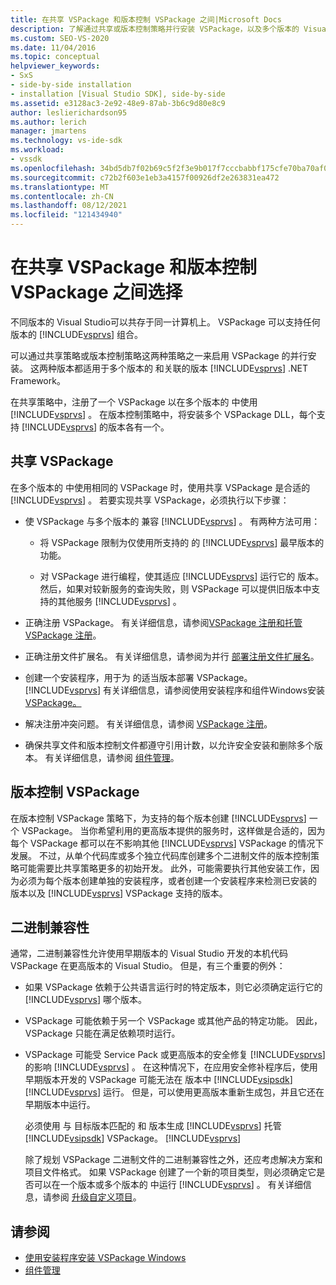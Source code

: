 ```yaml
---
title: 在共享 VSPackage 和版本控制 VSPackage 之间|Microsoft Docs
description: 了解通过共享或版本控制策略并行安装 VSPackage，以及多个版本的 Visual Studio 和 .NET Framework。
ms.custom: SEO-VS-2020
ms.date: 11/04/2016
ms.topic: conceptual
helpviewer_keywords:
- SxS
- side-by-side installation
- installation [Visual Studio SDK], side-by-side
ms.assetid: e3128ac3-2e92-48e9-87ab-3b6c9d80e8c9
author: leslierichardson95
ms.author: lerich
manager: jmartens
ms.technology: vs-ide-sdk
ms.workload:
- vssdk
ms.openlocfilehash: 34bd5db7f02b69c5f2f3e9b017f7cccbabbf175cfe70ba70af0efb835f7ecc4f
ms.sourcegitcommit: c72b2f603e1eb3a4157f00926df2e263831ea472
ms.translationtype: MT
ms.contentlocale: zh-CN
ms.lasthandoff: 08/12/2021
ms.locfileid: "121434940"
---
```

# <a name="choose-between-shared-and-versioned-vspackages"></a>在共享 VSPackage 和版本控制 VSPackage 之间选择
不同版本的 Visual Studio可以共存于同一计算机上。 VSPackage 可以支持任何版本的 [!INCLUDE[vsprvs](../code-quality/includes/vsprvs_md.md)] 组合。

 可以通过共享策略或版本控制策略这两种策略之一来启用 VSPackage 的并行安装。 这两种版本都适用于多个版本的 和关联的版本 [!INCLUDE[vsprvs](../code-quality/includes/vsprvs_md.md)] .NET Framework。

 在共享策略中，注册了一个 VSPackage 以在多个版本的 中使用 [!INCLUDE[vsprvs](../code-quality/includes/vsprvs_md.md)] 。 在版本控制策略中，将安装多个 VSPackage DLL，每个支持 [!INCLUDE[vsprvs](../code-quality/includes/vsprvs_md.md)] 的版本各有一个。

## <a name="shared-vspackages"></a>共享 VSPackage
 在多个版本的 中使用相同的 VSPackage 时，使用共享 VSPackage 是合适的 [!INCLUDE[vsprvs](../code-quality/includes/vsprvs_md.md)] 。 若要实现共享 VSPackage，必须执行以下步骤：

- 使 VSPackage 与多个版本的 兼容 [!INCLUDE[vsprvs](../code-quality/includes/vsprvs_md.md)] 。 有两种方法可用：

  - 将 VSPackage 限制为仅使用所支持的 的 [!INCLUDE[vsprvs](../code-quality/includes/vsprvs_md.md)] 最早版本的功能。

  - 对 VSPackage 进行编程，使其适应 [!INCLUDE[vsprvs](../code-quality/includes/vsprvs_md.md)] 运行它的 版本。 然后，如果对较新服务的查询失败，则 VSPackage 可以提供旧版本中支持的其他服务 [!INCLUDE[vsprvs](../code-quality/includes/vsprvs_md.md)] 。

- 正确注册 VSPackage。 有关详细信息，请参阅[VSPackage 注册和](../extensibility/internals/vspackage-registration.md)[托管 VSPackage 注册](/previous-versions/bb166783(v=vs.100))。

- 正确注册文件扩展名。 有关详细信息，请参阅为并行 [部署注册文件扩展名](../extensibility/registering-file-name-extensions-for-side-by-side-deployments.md)。

- 创建一个安装程序，用于为 的适当版本部署 VSPackage。 [!INCLUDE[vsprvs](../code-quality/includes/vsprvs_md.md)] 有关详细信息，请参阅使用安装程序和组件Windows安装[VSPackage。](../extensibility/internals/component-management.md) [](../extensibility/internals/installing-vspackages-with-windows-installer.md)

- 解决注册冲突问题。 有关详细信息，请参阅 [VSPackage 注册](../extensibility/internals/vspackage-registration.md)。

- 确保共享文件和版本控制文件都遵守引用计数，以允许安全安装和删除多个版本。 有关详细信息，请参阅 [组件管理](../extensibility/internals/component-management.md)。

## <a name="versioned-vspackages"></a>版本控制 VSPackage
 在版本控制 VSPackage 策略下，为支持的每个版本创建 [!INCLUDE[vsprvs](../code-quality/includes/vsprvs_md.md)] 一个 VSPackage。 当你希望利用的更高版本提供的服务时，这样做是合适的，因为每个 VSPackage 都可以在不影响其他 [!INCLUDE[vsprvs](../code-quality/includes/vsprvs_md.md)] VSPackage 的情况下发展。 不过，从单个代码库或多个独立代码库创建多个二进制文件的版本控制策略可能需要比共享策略更多的初始开发。 此外，可能需要执行其他安装工作，因为必须为每个版本创建单独的安装程序，或者创建一个安装程序来检测已安装的 版本以及 [!INCLUDE[vsprvs](../code-quality/includes/vsprvs_md.md)] VSPackage 支持的版本。

## <a name="binary-compatibility"></a>二进制兼容性
 通常，二进制兼容性允许使用早期版本的 Visual Studio 开发的本机代码 VSPackage 在更高版本的 Visual Studio。 但是，有三个重要的例外：

- 如果 VSPackage 依赖于公共语言运行时的特定版本，则它必须确定运行它的 [!INCLUDE[vsprvs](../code-quality/includes/vsprvs_md.md)] 哪个版本。

- VSPackage 可能依赖于另一个 VSPackage 或其他产品的特定功能。 因此，VSPackage 只能在满足依赖项时运行。

- VSPackage 可能受 Service Pack 或更高版本的安全修复 [!INCLUDE[vsprvs](../code-quality/includes/vsprvs_md.md)] 的影响 [!INCLUDE[vsprvs](../code-quality/includes/vsprvs_md.md)] 。 在这种情况下，在应用安全修补程序后，使用 早期版本开发的 VSPackage 可能无法在 版本中 [!INCLUDE[vsipsdk](../extensibility/includes/vsipsdk_md.md)] [!INCLUDE[vsprvs](../code-quality/includes/vsprvs_md.md)] 运行。 但是，可以使用更高版本重新生成包，并且它还在早期版本中运行。

  必须使用 与 目标版本匹配的 和 版本生成 [!INCLUDE[vsprvs](../code-quality/includes/vsprvs_md.md)] 托管 [!INCLUDE[vsipsdk](../extensibility/includes/vsipsdk_md.md)] VSPackage。 [!INCLUDE[vsprvs](../code-quality/includes/vsprvs_md.md)]

  除了规划 VSPackage 二进制文件的二进制兼容性之外，还应考虑解决方案和项目文件格式。 如果 VSPackage 创建了一个新的项目类型，则必须确定它是否可以在一个版本或多个版本的 中运行 [!INCLUDE[vsprvs](../code-quality/includes/vsprvs_md.md)] 。 有关详细信息，请参阅 [升级自定义项目](../extensibility/internals/upgrading-projects.md#upgrading-custom-projects)。

## <a name="see-also"></a>请参阅
- [使用安装程序安装 VSPackage Windows](../extensibility/internals/installing-vspackages-with-windows-installer.md)
- [组件管理](../extensibility/internals/component-management.md)